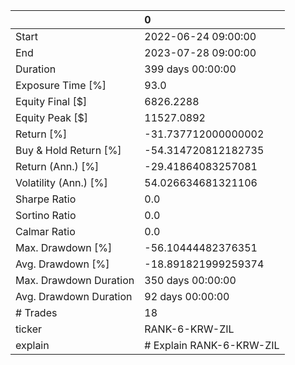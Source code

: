 |                        | 0                        |
|:-----------------------|:-------------------------|
| Start                  | 2022-06-24 09:00:00      |
| End                    | 2023-07-28 09:00:00      |
| Duration               | 399 days 00:00:00        |
| Exposure Time [%]      | 93.0                     |
| Equity Final [$]       | 6826.2288                |
| Equity Peak [$]        | 11527.0892               |
| Return [%]             | -31.737712000000002      |
| Buy & Hold Return [%]  | -54.314720812182735      |
| Return (Ann.) [%]      | -29.41864083257081       |
| Volatility (Ann.) [%]  | 54.026634681321106       |
| Sharpe Ratio           | 0.0                      |
| Sortino Ratio          | 0.0                      |
| Calmar Ratio           | 0.0                      |
| Max. Drawdown [%]      | -56.10444482376351       |
| Avg. Drawdown [%]      | -18.891821999259374      |
| Max. Drawdown Duration | 350 days 00:00:00        |
| Avg. Drawdown Duration | 92 days 00:00:00         |
| # Trades               | 18                       |
| ticker                 | RANK-6-KRW-ZIL           |
| explain                | # Explain RANK-6-KRW-ZIL |